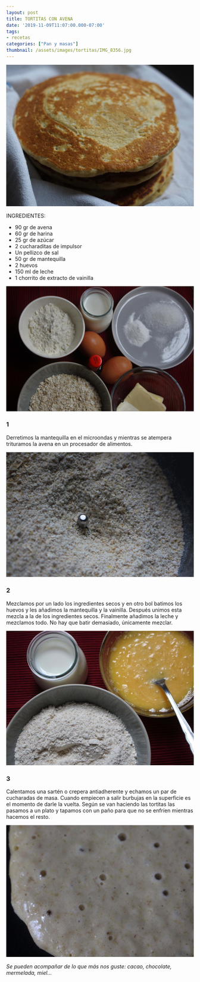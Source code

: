 ```yaml
---
layout: post
title: TORTITAS CON AVENA
date: '2019-11-09T11:07:00.000-07:00'
tags:
- recetas
categories: ["Pan y masas"]
thumbnail: /assets/images/tortitas/IMG_8356.jpg
---
```


![](/assets/images/tortitas/IMG_8351.jpg)

INGREDIENTES:
* 90 gr de avena
* 60 gr de harina
* 25 gr de azúcar
* 2 cucharaditas de impulsor
* Un pellizco de sal
* 50 gr de mantequilla
* 2 huevos
* 150 ml de leche
* 1 chorrito de extracto de vainilla

![](/assets/images/tortitas/IMG_8345.jpg)

### 1
Derretimos la mantequilla en el microondas y mientras se atempera trituramos la avena en un procesador de alimentos.

![](/assets/images/tortitas/IMG_8346.jpg)


### 2

Mezclamos por un lado los ingredientes secos y en otro bol batimos los huevos y les añadimos la mantequilla y la vainilla. Después unimos esta mezcla a la de los ingredientes secos. Finalmente añadimos la leche y mezclamos todo. No hay que batir demasiado, únicamente mezclar.

![](/assets/images/tortitas/IMG_8348.jpg)

### 3

Calentamos una sartén o crepera antiadherente y echamos un par de cucharadas de masa. Cuando empiecen a salir burbujas en la superficie es el momento de darle la vuelta. Según se van haciendo las tortitas las pasamos a un plato y tapamos con un paño para que no se enfríen mientras hacemos el resto.

![](/assets/images/tortitas/IMG_8350.jpg)

_Se pueden acompañar de lo que más nos guste: cacao, chocolate, mermelada, miel..._
